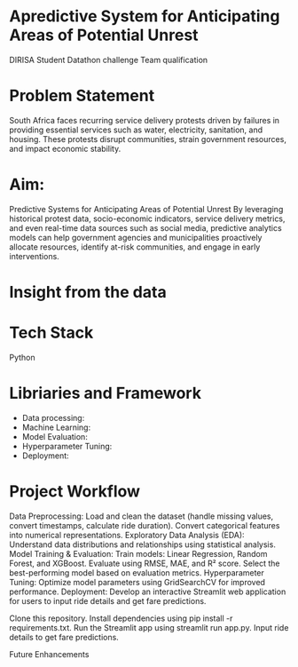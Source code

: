 ﻿# Apredictive System for Anticipating Areas of Potential Unrest
 
 DIRISA Student Datathon challenge Team qualification
 
# Problem Statement
South Africa faces recurring service delivery protests driven by failures in providing essential services such as water, electricity, sanitation, and housing. These protests disrupt communities, strain government resources, and impact economic stability.

# Aim:
Predictive Systems for Anticipating Areas of Potential Unrest
By leveraging historical protest data, socio-economic indicators, service delivery metrics, and even real-time data sources such as social media, predictive analytics models can help government agencies and municipalities proactively allocate resources, identify at-risk communities, and engage in early interventions.

# Insight from the data


 # Tech Stack 
Python

# Libriaries and Framework
-  Data processing:
-  Machine Learning:
-  Model Evaluation:
-  Hyperparameter Tuning:
-  Deployment:

# Project Workflow

Data Preprocessing:
Load and clean the dataset (handle missing values, convert timestamps, calculate ride duration).
Convert categorical features into numerical representations.
Exploratory Data Analysis (EDA):
Understand data distributions and relationships using statistical analysis.
Model Training & Evaluation:
Train models: Linear Regression, Random Forest, and XGBoost.
Evaluate using RMSE, MAE, and R² score.
Select the best-performing model based on evaluation metrics.
Hyperparameter Tuning:
Optimize model parameters using GridSearchCV for improved performance.
Deployment:
Develop an interactive Streamlit web application for users to input ride details and get fare predictions.

Clone this repository.
Install dependencies using pip install -r requirements.txt.
Run the Streamlit app using streamlit run app.py.
Input ride details to get fare predictions.

Future Enhancements

 






